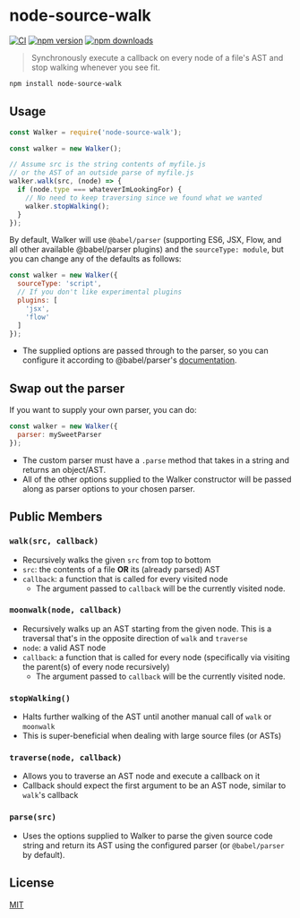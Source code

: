 # node-source-walk

[![CI](https://img.shields.io/github/actions/workflow/status/dependents/node-source-walk/ci.yml?branch=main&label=CI&logo=github)](https://github.com/dependents/node-source-walk/actions/workflows/ci.yml?query=branch%3Amain)
[![npm version](https://img.shields.io/npm/v/node-source-walk?logo=npm&logoColor=fff)](https://www.npmjs.com/package/node-source-walk)
[![npm downloads](https://img.shields.io/npm/dm/node-source-walk)](https://www.npmjs.com/package/node-source-walk)

> Synchronously execute a callback on every node of a file's AST and stop walking whenever you see fit.

```sh
npm install node-source-walk
```

## Usage

```js
const Walker = require('node-source-walk');

const walker = new Walker();

// Assume src is the string contents of myfile.js
// or the AST of an outside parse of myfile.js
walker.walk(src, (node) => {
  if (node.type === whateverImLookingFor) {
    // No need to keep traversing since we found what we wanted
    walker.stopWalking();
  }
});
```

By default, Walker will use `@babel/parser` (supporting ES6, JSX, Flow, and all other available @babel/parser plugins) and the `sourceType: module`, but you can change any of the defaults as follows:

```js
const walker = new Walker({
  sourceType: 'script',
  // If you don't like experimental plugins
  plugins: [
    'jsx',
    'flow'
  ]
});
```

* The supplied options are passed through to the parser, so you can configure it according to @babel/parser's [documentation](https://babeljs.io/docs/en/babel-parser.html).

## Swap out the parser

If you want to supply your own parser, you can do:

```js
const walker = new Walker({
  parser: mySweetParser
});
```

* The custom parser must have a `.parse` method that takes in a string and returns an object/AST.
* All of the other options supplied to the Walker constructor will be passed along as parser options to your chosen parser.

## Public Members

### `walk(src, callback)`

* Recursively walks the given `src` from top to bottom
* `src`: the contents of a file **OR** its (already parsed) AST
* `callback`: a function that is called for every visited node
  * The argument passed to `callback` will be the currently visited node.

### `moonwalk(node, callback)`

* Recursively walks up an AST starting from the given node. This is a traversal that's in the opposite direction of `walk` and `traverse`
* `node`: a valid AST node
* `callback`: a function that is called for every node (specifically via visiting the parent(s) of every node recursively)
  * The argument passed to `callback` will be the currently visited node.

### `stopWalking()`

* Halts further walking of the AST until another manual call of `walk` or `moonwalk`
* This is super-beneficial when dealing with large source files (or ASTs)

### `traverse(node, callback)`

* Allows you to traverse an AST node and execute a callback on it
* Callback should expect the first argument to be an AST node, similar to `walk`'s callback

### `parse(src)`

* Uses the options supplied to Walker to parse the given source code string and return its AST using the configured parser (or `@babel/parser` by default).

## License

[MIT](LICENSE)
